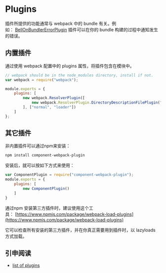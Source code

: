 # Plugins

插件所提供的功能通常与 webpack 中的 bundle 有关。例如： [BellOnBundlerErrorPlugin](https://github.com/senotrusov/bell-on-bundler-error-plugin) 插件可以在你的 bundle 构建的过程中通知发生的错误。

## 内置插件

通过使用 webpack 配置中的 plugins 属性，将插件包含在模块中。

```javascript
// webpack should be in the node_modules directory, install if not.
var webpack = require("webpack");

module.exports = {
    plugins: [
        new webpack.ResolverPlugin([
            new webpack.ResolverPlugin.DirectoryDescriptionFilePlugin("bower.json", ["main"])
        ], ["normal", "loader"])
    ]
};
```

## 其它插件

非内置插件可以通过npm来安装：

```sh
npm install component-webpack-plugin
```

安装后，就可以按如下方式来使用：

```javascript
var ComponentPlugin = require("component-webpack-plugin");
module.exports = {
    plugins: [
        new ComponentPlugin()
    ]
}
```

通过npm 安装第三方插件时，建议使用这个工具： [https://www.npmjs.com/package/webpack-load-plugins](https://www.npmjs.com/package/webpack-load-plugins)

它可以检查所有安装的第三方插件，并在你真正需要用到插件时，以 lazyloads 方式加载。

## 引申阅读

- [list of plugins](http://webpack.github.io/docs/list-of-plugins.html)